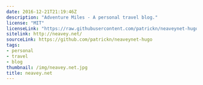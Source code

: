```yaml
---
date: 2016-12-21T21:19:46Z
description: "Adventure Miles - A personal travel blog."
license: "MIT"
licenseLink: "https://raw.githubusercontent.com/patrickn/neaveynet-hugo/master/LICENSE.md"
sitelink: http://neavey.net/
sourceLink: https://github.com/patrickn/neaveynet-hugo
tags:
- personal
- travel
- blog
thumbnail: /img/neavey.net.jpg
title: neavey.net
---
```

